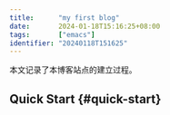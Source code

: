 ```yaml
---
title:      "my first blog"
date:       2024-01-18T15:16:25+08:00
tags:       ["emacs"]
identifier: "20240118T151625"
---
```


本文记录了本博客站点的建立过程。


## Quick Start {#quick-start}

